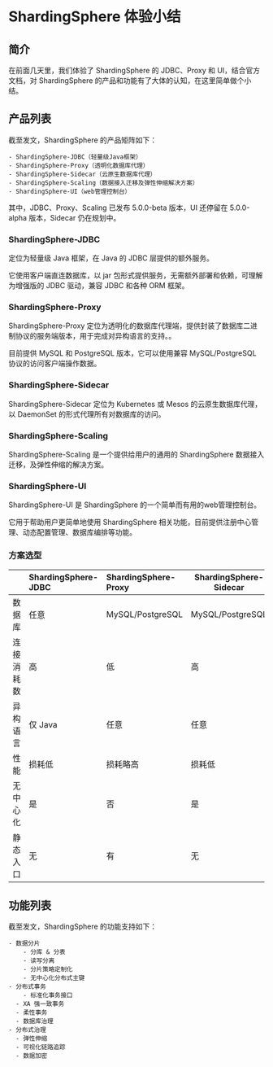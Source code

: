 # ShardingSphere 体验小结

## 简介

在前面几天里，我们体验了 ShardingSphere 的 JDBC、Proxy 和 UI，结合官方文档，对 ShardingSphere 的产品和功能有了大体的认知，在这里简单做个小结。



## 产品列表

截至发文，ShardingSphere 的产品矩阵如下：

```
- ShardingSphere-JDBC（轻量级Java框架）
- ShardingSphere-Proxy（透明化数据库代理）
- ShardingSphere-Sidecar（云原生数据库代理）
- ShardingSphere-Scaling（数据接入迁移及弹性伸缩解决方案）
- ShardingSphere-UI（web管理控制台）
```

其中，JDBC、Proxy、Scaling 已发布 5.0.0-beta 版本，UI 还停留在 5.0.0-alpha 版本，Sidecar 仍在规划中。



### ShardingSphere-JDBC

定位为轻量级 Java 框架，在 Java 的 JDBC 层提供的额外服务。

它使用客户端直连数据库，以 jar 包形式提供服务，无需额外部署和依赖，可理解为增强版的 JDBC 驱动，兼容 JDBC 和各种 ORM 框架。



### ShardingSphere-Proxy

ShardingSphere-Proxy 定位为透明化的数据库代理端，提供封装了数据库二进制协议的服务端版本，用于完成对异构语言的支持。。

目前提供 MySQL 和 PostgreSQL 版本，它可以使用兼容 MySQL/PostgreSQL 协议的访问客户端操作数据。



### ShardingSphere-Sidecar

ShardingSphere-Sidecar 定位为 Kubernetes 或 Mesos 的云原生数据库代理，以 DaemonSet 的形式代理所有对数据库的访问。



### ShardingSphere-Scaling

ShardingSphere-Scaling 是一个提供给用户的通用的 ShardingSphere 数据接入迁移，及弹性伸缩的解决方案。



### ShardingSphere-UI

ShardingSphere-UI 是 ShardingSphere 的一个简单而有用的web管理控制台。

它用于帮助用户更简单地使用 ShardingSphere 相关功能，目前提供注册中心管理、动态配置管理、数据库编排等功能。



### 方案选型

|            | ShardingSphere-JDBC | ShardingSphere-Proxy | ShardingSphere-Sidecar |
| :--------- | :------------------ | :------------------- | ---------------------- |
| 数据库     | 任意                | MySQL/PostgreSQL     | MySQL/PostgreSQL       |
| 连接消耗数 | 高                  | 低                   | 高                     |
| 异构语言   | 仅 Java             | 任意                 | 任意                   |
| 性能       | 损耗低              | 损耗略高             | 损耗低                 |
| 无中心化   | 是                  | 否                   | 是                     |
| 静态入口   | 无                  | 有                   | 无                     |



## 功能列表

截至发文，ShardingSphere 的功能支持如下：

```
- 数据分片
	- 分库 & 分表
	- 读写分离
	- 分片策略定制化
	- 无中心化分布式主键
- 分布式事务
	- 标准化事务接口
  - XA 强一致事务
  - 柔性事务
  - 数据库治理
- 分布式治理
  - 弹性伸缩
  - 可视化链路追踪
  - 数据加密
```
